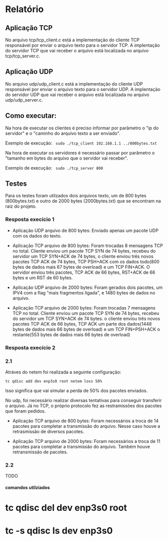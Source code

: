 # Relatório

## Aplicação TCP
No arquivo tcp/tcp_client.c está a implementação do cliente TCP responsável por enviar o arquivo texto para o servidor TCP. A implentação do servidor TCP que vai receber o arquivo está localizada no arquivo tcp/tcp_server.c.

## Aplicação UDP
No arquivo udp/udp_client.c está a implementação do cliente UDP responsável por enviar o arquivo texto para o servidor UDP. A implentação do servidor UDP que vai receber o arquivo está localizada no arquivo udp/udp_server.c.


## Como executar:

Na hora de executar os clientes é preciso informar por parâmetro o "ip do servidor" e o "caminho do arquivo texto a ser enviado". 

Exemplo de execução: `` sudo ./tcp_client 192.168.1.1 ../800bytes.txt`` 

Na hora de executar os servidores é necessário passar por parâmetro o "tamanho em bytes do arquivo que o servidor vai receber". 

Exemplo de execução: `` sudo ./tcp_server 800`` 


## Testes
Para os testes foram utilzados dois arquivos texto, um de 800 bytes (800bytes.txt) e outro de 2000 bytes (2000bytes.txt) que se encontram na raiz do projeto.

### Resposta execício 1 
- Aplicação UDP arquivo de 800 bytes: 
Enviado apenas um pacote UDP com os dados do texto. 
- Aplicação TCP arquivo de 800 bytes:
Foram trocadas 8 mensagens TCP no total. Cliente enviou um pacote TCP SYN de 74 bytes, recebeu do servidor um TCP SYN+ACK de 74 bytes, o cliente enviou três novos pacotes TCP ACK de 74 bytes, TCP PSH+ACK com os dados todo(800 bytes de dados mais 67 bytes de overload) e um TCP FIN+ACK. O servidor enviou três pacotes, TCP ACK de 66 bytes, RST+ACK de 66 bytes e um RST de 60 bytes.  


- Aplicação UDP arquivo de 2000 bytes: 
Foram gerados dois pacotes, um IPV4 com a flag "mais fragmentos ligada", e 1480 bytes de dados no arquivo.
- Aplicação TCP arquivo de 2000 bytes:
Foram trocadas 7 mensagens TCP no total. Cliente enviou um pacote TCP SYN de 74 bytes, recebeu do servidor um TCP SYN+ACK de 74 bytes.
o cliente enviou três novos pacotes TCP ACK de 66 bytes, TCP ACK um parte dos dados(1448 bytes de dados mais 66 bytes de overload) e um TCP FIN+PSH+ACK o restante(553 bytes de dados mais 66 bytes de overload)

### Resposta execício 2

### 2.1
Atráves do netem foi realizada a seguinte configuração:

``tc qdisc add dev enp3s0 root netem loss 50%``

Isso significa que vai simular a perda de 50% dos pacotes enviados.

No udp, foi necessário realizar diversas tentativas para conseguir transferir o arquivo. Já no TCP, o próprio protocolo fez as restramissões dos pacotes que foram pedidos. 

- Aplicação TCP arquivo de 800 bytes:
Foram necessários a troca de 14 pacotes para completar a transmissão do arquivo. Nesse caso houve a retrasmissão de diversos pacotes.

- Aplicação TCP arquivo de 2000 bytes:
Foram necessários a troca de 11 pacotes para completar a transmissão do arquivo. Também houve retransmissão de pacotes.

### 2.2

TODO

#### comandos utilziados
# tc qdisc del dev enp3s0 root
# tc -s qdisc ls dev enp3s0
